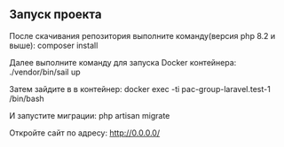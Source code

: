 ## Запуск проекта

После скачивания репозитория выполните команду(версия php 8.2 и выше):
composer install

Далее выполните команду для запуска Docker контейнера:
./vendor/bin/sail up

Затем зайдите в в контейнер:
docker exec -ti pac-group-laravel.test-1 /bin/bash

И запустите миграции:
php artisan migrate

Откройте сайт по адресу:
http://0.0.0.0/

